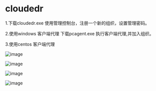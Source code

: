 # cloudedr
1.下载cloudedr.exe
使用管理控制台，注册一个新的组织，设置管理密码。

2.使用windows 客户端代理
下载pcagent.exe
执行客户端代理,并加入组织。

3.使用centos 客户端代理



![image](https://user-images.githubusercontent.com/40160399/204451320-28b6f417-9367-46f2-9131-518b1e6cced6.png)


![image](https://user-images.githubusercontent.com/40160399/204451758-32352d10-2133-438c-8cbb-88d0c2771509.png)

![image](https://user-images.githubusercontent.com/40160399/204451840-e218fcb6-75ce-4b83-b0ee-5cd3c4740679.png)


![image](https://user-images.githubusercontent.com/40160399/204451581-5c34f134-5ef8-4fd6-b2e8-7488aca5819c.png)

